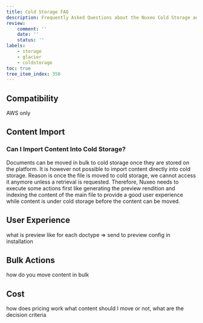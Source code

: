 ```yaml
---
title: Cold Storage FAQ
description: Frequently Asked Questions about the Nuxeo Cold Storage addon.
review:
    comment: ''
    date: ''
    status: ''
labels:
    - storage
    - glacier
    - coldstorage
toc: true
tree_item_index: 350
---
```


## Compatibility

AWS only

## Content Import

### Can I Import Content Into Cold Storage?

Documents can be moved in bulk to cold storage once they are stored on the platform. It is however not possible to import content directly into cold storage. Reason is once the file is moved to cold storage, we cannot access it anymore unless a retrieval is requested. Therefore, Nuxeo needs to execute some actions first like generating the preview rendition and indexing the content of the main file to provide a good user experience while content is under cold storage before the content can be moved.

## User Experience

what is preview like for each doctype => send to preview config in installation

## Bulk Actions

how do you move content in bulk

## Cost

how does pricing work
what content should I move or not, what are the decision criteria
